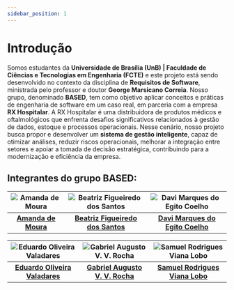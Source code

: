 ```yaml
---
sidebar_position: 1
---
```


# Introdução
Somos estudantes da **Universidade de Brasília (UnB) | Faculdade de Ciências e Tecnologias em Engenharia (FCTE)** e este projeto está sendo desenvolvido no contexto da disciplina de **Requisitos de Software**, ministrada pelo professor e doutor **George Marsicano Correia**. Nosso grupo, denominado **BASED**, tem como objetivo aplicar conceitos e práticas de engenharia de software em um caso real, em parceria com a empresa **RX Hospitalar**. A RX Hospitalar é uma distribuidora de produtos médicos e oftalmológicos que enfrenta desafios significativos relacionados à gestão de dados, estoque e processos operacionais. Nesse cenário, nosso projeto busca propor e desenvolver um **sistema de gestão inteligente**, capaz de otimizar análises, reduzir riscos operacionais, melhorar a integração entre setores e apoiar a tomada de decisão estratégica, contribuindo para a modernização e eficiência da empresa.

## Integrantes do grupo BASED:
| ![Amanda de Moura](https://github.com/AmandaaMoura.png) | ![Beatriz Figueiredo dos Santos](https://github.com/BeatrizSants.png) | ![Davi Marques do Egito Coelho](https://github.com/daviegito.png) |
|:-------------------------------------------------------:|:-------------------------------------------------------------------:|:-----------------------------------------------------------------:|
| **[Amanda de Moura](https://github.com/AmandaaMoura)** | **[Beatriz Figueiredo dos Santos](https://github.com/BeatrizSants)** | **[Davi Marques do Egito Coelho](https://github.com/daviegito)** |

| ![Eduardo Oliveira Valadares](https://github.com/Tridudys.png) | ![Gabriel Augusto V. V. Rocha](https://github.com/gabrielaugusto23.png) | ![Samuel Rodrigues Viana Lobo](https://github.com/samuelvlobo.png) |
|:---------------------------------------------------------------:|:-----------------------------------------------------------------------:|:------------------------------------------------------------------:|
| **[Eduardo Oliveira Valadares](https://github.com/Tridudys)** | **[Gabriel Augusto V. V. Rocha](https://github.com/gabrielaugusto23)** | **[Samuel Rodrigues Viana Lobo](https://github.com/samuelvlobo)** |
